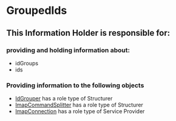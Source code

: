 # GroupedIds
## This Information Holder is responsible for:
### providing and holding information about: 
* idGroups
* ids
### Providing information to the following objects 
* [IdGrouper](../Structurers/IdGrouper.md) has a role type of Structurer
* [ImapCommandSplitter](../Structurers/ImapCommandSplitter.md) has a role type of Structurer
* [ImapConnection](../ServiceProviders/ImapConnection.md) has a role type of Service Provider
